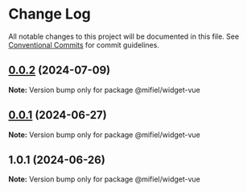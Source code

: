 # Change Log

All notable changes to this project will be documented in this file.
See [Conventional Commits](https://conventionalcommits.org) for commit guidelines.

## [0.0.2](https://github.com/Mifiel/mifiel-js/compare/@mifiel/widget-vue@0.0.1...@mifiel/widget-vue@0.0.2) (2024-07-09)

**Note:** Version bump only for package @mifiel/widget-vue





## [0.0.1](https://github.com/Mifiel/mifiel-js/compare/@mifiel/widget-vue@1.0.1...@mifiel/widget-vue@0.0.1) (2024-06-27)

**Note:** Version bump only for package @mifiel/widget-vue





## 1.0.1 (2024-06-26)

**Note:** Version bump only for package @mifiel/widget-vue
